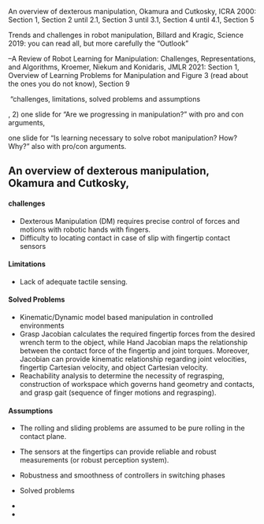 An overview of dexterous manipulation, Okamura and Cutkosky, ICRA 2000: 
Section 1, Section 2 until 2.1, Section 3 until 3.1, Section 4 until 4.1, Section 5

Trends and challenges in robot manipulation, Billard and Kragic, Science 2019: you can read all, but more carefully the “Outlook”

–A Review of Robot Learning for Manipulation: Challenges, Representations, and Algorithms, Kroemer, Niekum and Konidaris, JMLR 2021: Section 1, Overview of Learning Problems for Manipulation and Figure 3 (read about the ones you do not know), Section 9

 “challenges, limitations, solved problems and assumptions

, 2) one slide for “Are we progressing in manipulation?” with pro and con arguments,


one slide for “Is learning necessary to solve robot manipulation? How? Why?” also with pro/con arguments.


## An overview of dexterous manipulation, Okamura and Cutkosky, 

#### challenges
- Dexterous Manipulation (DM) requires precise control of forces and motions with robotic hands with fingers.
- Difficulty to locating contact in case of slip with fingertip contact sensors
#### Limitations
- Lack of adequate tactile sensing.

#### Solved Problems
- Kinematic/Dynamic model based manipulation in controlled environments 
- Grasp Jacobian calculates the required fingertip forces from the desired wrench term to the object, while Hand Jacobian maps the relationship between the contact force of the fingertip and joint torques. Moreover, Jacobian can provide kinematic relationship regarding joint velocities, fingertip Cartesian velocity, and object Cartesian velocity.
- Reachability analysis to determine the necessity of regrasping, construction of workspace which governs hand geometry and contacts, and grasp gait (sequence of finger motions and regrasping).

#### Assumptions
- The rolling and sliding problems are assumed to be pure rolling in the contact plane.
- The sensors at the fingertips can provide reliable and robust measurements (or robust perception system).
- Robustness and smoothness of controllers in switching phases


- Solved problems
- 
- 